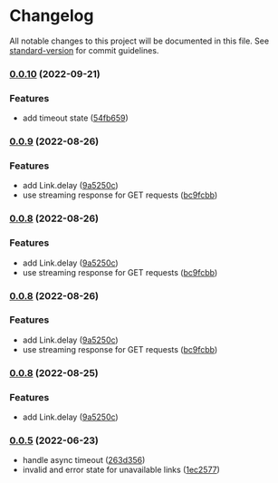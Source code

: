 # Changelog

All notable changes to this project will be documented in this file. See [standard-version](https://github.com/conventional-changelog/standard-version) for commit guidelines.

### [0.0.10](https://github.com/DataShades/check-link/compare/v0.0.9...v0.0.10) (2022-09-21)


### Features

* add timeout state ([54fb659](https://github.com/DataShades/check-link/commit/54fb6592cc791b28ec38785fa4759041dc3e0b62))

### [0.0.9](https://github.com/DataShades/check-link/compare/v0.0.7...v0.0.9) (2022-08-26)


### Features

* add Link.delay ([9a5250c](https://github.com/DataShades/check-link/commit/9a5250ca8aade4bb1c62f5440048fac910936abf))
* use streaming response for GET requests ([bc9fcbb](https://github.com/DataShades/check-link/commit/bc9fcbbc79bd7ce152969dd7d879120a36a066e4))

### [0.0.8](https://github.com/DataShades/check-link/compare/v0.0.7...v0.0.8) (2022-08-26)


### Features

* add Link.delay ([9a5250c](https://github.com/DataShades/check-link/commit/9a5250ca8aade4bb1c62f5440048fac910936abf))
* use streaming response for GET requests ([bc9fcbb](https://github.com/DataShades/check-link/commit/bc9fcbbc79bd7ce152969dd7d879120a36a066e4))

### [0.0.8](https://github.com/DataShades/check-link/compare/v0.0.7...v0.0.8) (2022-08-26)


### Features

* add Link.delay ([9a5250c](https://github.com/DataShades/check-link/commit/9a5250ca8aade4bb1c62f5440048fac910936abf))
* use streaming response for GET requests ([bc9fcbb](https://github.com/DataShades/check-link/commit/bc9fcbbc79bd7ce152969dd7d879120a36a066e4))

### [0.0.8](https://github.com/DataShades/check-link/compare/v0.0.7...v0.0.8) (2022-08-25)


### Features

* add Link.delay ([9a5250c](https://github.com/DataShades/check-link/commit/9a5250ca8aade4bb1c62f5440048fac910936abf))

### [0.0.5](https://github.com/DataShades/check-link/compare/v0.0.3...v0.0.5) (2022-06-23)


* handle async timeout ([263d356](https://github.com/DataShades/check-link/commit/263d3565f527ac983a2cc5e5a106c9bf8bbd3625))
* invalid and error state for unavailable links ([1ec2577](https://github.com/DataShades/check-link/commit/1ec2577c4a2066330431bbd75185bb1ea896902b))
